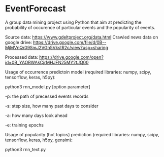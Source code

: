 # EventForecast
 A group data mining project using Python that aim at predicting the probability of occurence of particular events and the popularity of events.

Source data: https://www.gdeltproject.org/data.html
Crawled news data on google drive: https://drive.google.com/file/d/0B--MjMVnQr09SmJ2VGh5VkstR2c/view?usp=sharing

Processed data: https://drive.google.com/open?id=0B_YAORWAkCjrMHJFN25MY2tJQ00

Usage of occurrence predictoin model (required libraries: numpy, scipy, tensorflow, keras, h5py):

python3 rnn_model.py [option parameter]

-p: the path of precessed events records

-s: step size, how many past days to consider

-a: how many days look ahead

-e: training epochs

Usage of popularity (hot topics) prediction (required libraries: numpy, scipy, tensorflow, keras, h5py, gensim):

python3 rnn_text.py
